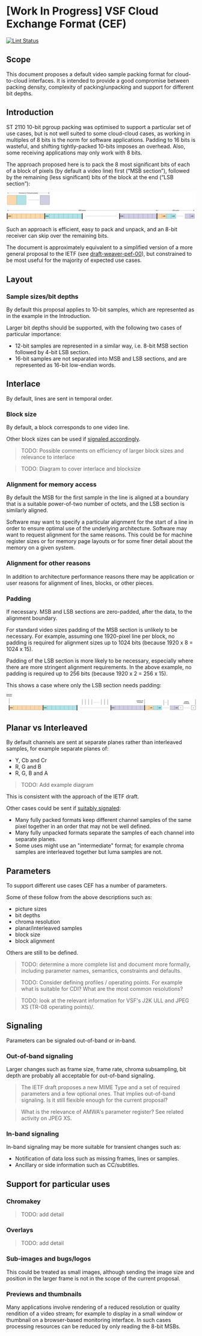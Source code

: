 # \[Work In Progress\] VSF Cloud Exchange Format (CEF)

[![Lint Status](https://github.com/vsf-tv/CEF/workflows/Lint/badge.svg)](https://github.com/AMWA-TV/CEF/actions?query=workflow%3ALint)

## Scope

This document proposes a default video sample packing format for cloud-to-cloud interfaces. It is intended to provide a good compromise between packing density, complexity of packing/unpacking and support for different bit depths.

## Introduction

ST 2110 10-bit pgroup packing was optimised to support a particular set of use cases, but is not well suited to some cloud-cloud cases, as working in multiples of 8 bits is the norm for software applications. Padding to 16 bits is wasteful, and shifting tightly-packed 10-bits imposes an overhead. Also, some receiving applications may only work with 8 bits.

The approach proposed here is to pack the 8 most significant bits of each of a block of pixels (by default a video line) first (“MSB section”), followed by the remaining (less significant) bits of the block at the end (“LSB section”):

![CEF Overview](images/cef-overview.png)

Such an approach is efficient, easy to pack and unpack, and an 8-bit receiver can skip over the remaining bits.

The document is approximately equivalent to a simplified version of a more general proposal to the IETF (see [draft-weaver-pef-00](https://datatracker.ietf.org/doc/draft-weaver-pef)), but constrained to be most useful for the majority of expected use cases. 

## Layout

### Sample sizes/bit depths

By default this proposal applies to 10-bit samples, which are represented as in the example in the Introduction.

Larger bit depths should be supported, with the following two cases of particular importance:

- 12-bit samples are represented in a similar way, i.e. 8-bit MSB section followed by 4-bit LSB section.
- 16-bit samples are not separated into MSB and LSB sections, and are represented as 16-bit low-endian words.


## Interlace

By default, lines are sent in temporal order.

### Block size

By default, a block corresponds to one video line.

Other block sizes can be used if [signaled accordingly](#signaling).

> TODO: Possible comments on efficiency of larger block sizes and relevance to interlace

> TODO: Diagram to cover interlace and blocksize

### Alignment for memory access

By default the MSB for the first sample in the line is aligned at a boundary that is a suitable power-of-two number of octets, and the LSB section is similarly aligned.

Software may want to specify a particular alignment for the start of a line in order to ensure optimal use of the underlying architecture.  Software may want to request alignment for the same reasons.  This could be for machine register sizes or for memory page layouts or for some finer detail about the memory on a given system.

### Alignment for other reasons
In addition to architecture performance reasons there may be application or user reasons for alignment of lines, blocks, or other pieces.

### Padding
If necessary. MSB and LSB sections are zero-padded, after the data, to the alignment boundary.

For standard video sizes padding of the MSB section is unlikely to be necessary. For example, assuming one 1920-pixel line per block, no padding is required for alignment sizes up to 1024 bits (because 1920 x 8 = 1024 x 15). 

Padding of the LSB section is more likely to be necessary, especially where there are more stringent alignment requirements. In the above example, no padding is required up to 256 bits (because 1920 x 2 = 256 x 15). 

This shows a case where only the LSB section needs padding:

![CEF Alignment and Padding](images/cef-align-pad.png)

## Planar vs Interleaved

By default channels are sent at separate planes rather than interleaved samples, for example separate planes of:

- Y, Cb and Cr
- R, G and B
- R, G, B and A

> TODO: Add example diagram

This is consistent with the approach of the IETF draft.

Other cases could be sent if [suitably signaled](#signaling):

- Many fully packed formats keep different channel samples of the same pixel together in an order that may not be well defined.  
- Many fully unpacked formats separate the samples of each channel into separate planes.  
- Some uses might use an "intermediate" format; for example chroma samples are interleaved together but luma samples are not.
 
## Parameters

To support different use cases CEF has a number of parameters.

Some of these follow from the above descriptions such as:

- picture sizes
- bit depths
- chroma resolution
- planar/interleaved samples
- block size
- block alignment

Others are still to be defined.

> TODO: determine a more complete list and document more formally, including parameter names, semantics, constraints and defaults.

> TODO: Consider defining profiles / operating points. For example what is suitable for CDI? What are the most common resolutions?

> TODO: look at the relevant information for VSF's J2K ULL and JPEG XS (TR-08 operating points)/.

## Signaling

Parameters can be signaled out-of-band or in-band.

### Out-of-band signaling

Larger changes such as frame size, frame rate, chroma subsampling, bit depth are probably all acceptable for out-of-band signaling.  

> The IETF draft proposes a new MIME Type and a set of required parameters and a few optional ones.  That implies out-of-band signaling.  Is it still flexible enough for the current proposal?

> What is the relevance of AMWA's parameter register? See related activity on JPEG XS.

### In-band signaling

In-band signaling may be more suitable for transient changes such as:

- Notification of data loss such as missing frames, lines or samples.
- Ancillary or side information such as CC/subtitles.

## Support for particular uses

### Chromakey

> TODO: add detail

### Overlays

> TODO: add detail

### Sub-images and bugs/logos

This could be treated as small images, although sending the image size and position in the larger frame is not in the scope of the current proposal.

 ### Previews and thumbnails

Many applications involve rendering of a reduced resolution or quality rendition of a video stream; for example to display in a small window or thumbnail on a browser-based monitoring interface. In such cases processing resources can be reduced by only reading the 8-bit MSBs.
